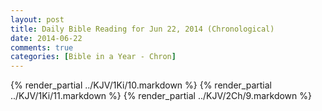 ```yaml
---
layout: post
title: Daily Bible Reading for Jun 22, 2014 (Chronological)
date: 2014-06-22
comments: true
categories: [Bible in a Year - Chron]
---
```

{% render_partial ../KJV/1Ki/10.markdown %}
{% render_partial ../KJV/1Ki/11.markdown %}
{% render_partial ../KJV/2Ch/9.markdown %}
